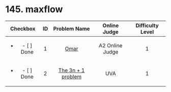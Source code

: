 # 145. maxflow


| Checkbox | ID | Problem Name|Online Judge|Difficulty Level|
|:---:|:---:|:---:|:---:|:---:|
|<ul><li>- [ ] Done</li></ul>|1|[Omar](p?ID=1)|A2 Online Judge|1|
|<ul><li>- [ ] Done</li></ul>|2|[The 3n + 1 problem](https://uva.onlinejudge.org/index.php?option=onlinejudge&page=show_problem&problem=36)|UVA|1|
